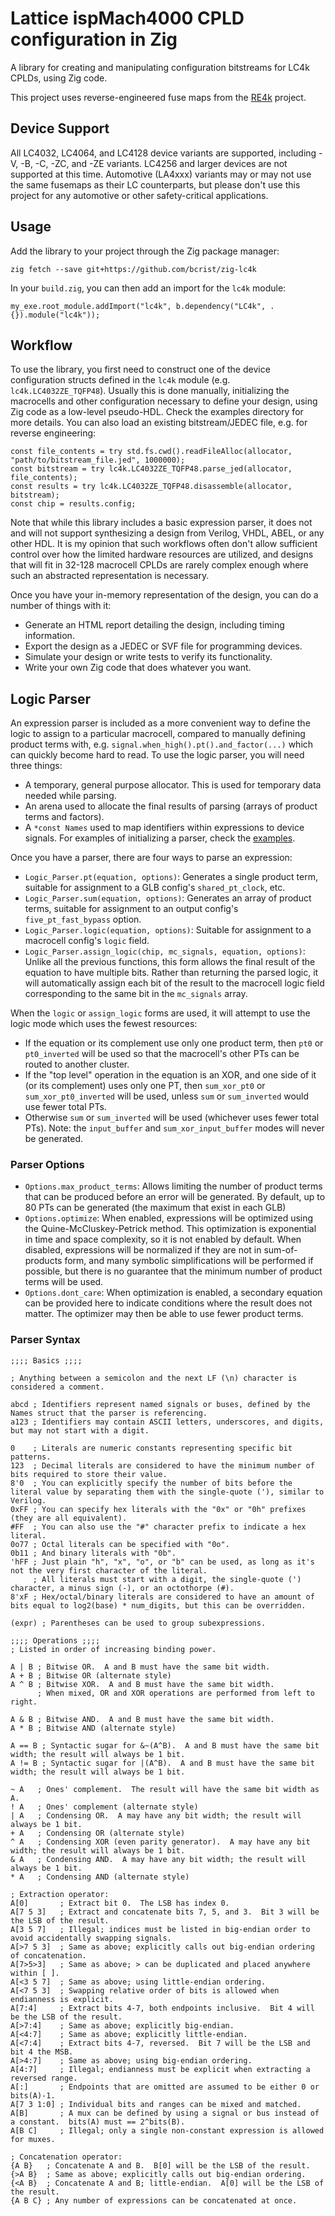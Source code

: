 # Lattice ispMach4000 CPLD configuration in Zig

A library for creating and manipulating configuration bitstreams for LC4k CPLDs, using Zig code.

This project uses reverse-engineered fuse maps from the [RE4k](https://github.com/bcrist/re4k) project.

## Device Support

All LC4032, LC4064, and LC4128 device variants are supported, including -V, -B, -C, -ZC, and -ZE variants.
LC4256 and larger devices are not supported at this time.
Automotive (LA4xxx) variants may or may not use the same fusemaps as their LC counterparts, but please don't use this project for any automotive or other safety-critical applications.

## Usage

Add the library to your project through the Zig package manager:

```
zig fetch --save git+https://github.com/bcrist/zig-lc4k
```

In your `build.zig`, you can then add an import for the `lc4k` module:

```zig
my_exe.root_module.addImport("lc4k", b.dependency("LC4k", .{}).module("lc4k"));
```

## Workflow
To use the library, you first need to construct one of the device configuration structs defined in the `lc4k` module (e.g. `lc4k.LC4032ZE_TQFP48`).  Usually this is done manually, initializing the macrocells and other configuration necessary to define your design, using Zig code as a low-level pseudo-HDL.  Check the examples directory for more details.  You can also load an existing bitstream/JEDEC file, e.g. for reverse engineering:

```zig
const file_contents = try std.fs.cwd().readFileAlloc(allocator, "path/to/bitstream_file.jed", 1000000);
const bitstream = try lc4k.LC4032ZE_TQFP48.parse_jed(allocator, file_contents);
const results = try lc4k.LC4032ZE_TQFP48.disassemble(allocator, bitstream);
const chip = results.config;
```

Note that while this library includes a basic expression parser, it does not and will not support synthesizing a design from Verilog, VHDL, ABEL, or any other HDL.  It is my opinion that such workflows often don't allow sufficient control over how the limited hardware resources are utilized, and designs that will fit in 32-128 macrocell CPLDs are rarely complex enough where such an abstracted representation is necessary.

Once you have your in-memory representation of the design, you can do a number of things with it:

* Generate an HTML report detailing the design, including timing information.
* Export the design as a JEDEC or SVF file for programming devices.
* Simulate your design or write tests to verify its functionality.
* Write your own Zig code that does whatever you want.

## Logic Parser
An expression parser is included as a more convenient way to define the logic to assign to a particular macrocell, compared to manually defining product terms with, e.g. `signal.when_high().pt().and_factor(...)` which can quickly become hard to read.  To use the logic parser, you will need three things:
* A temporary, general purpose allocator.  This is used for temporary data needed while parsing.
* An arena used to allocate the final results of parsing (arrays of product terms and factors).
* A `*const Names` used to map identifiers within expressions to device signals.
For examples of initializing a parser, check the [examples](https://github.com/bcrist/Zig-LC4k/blob/main/examples/adder/main.zig#L182).

Once you have a parser, there are four ways to parse an expression:
* `Logic_Parser.pt(equation, options)`: Generates a single product term, suitable for assignment to a GLB config's `shared_pt_clock`, etc.
* `Logic_Parser.sum(equation, options)`: Generates an array of product terms, suitable for assignment to an output config's `five_pt_fast_bypass` option.
* `Logic_Parser.logic(equation, options)`: Suitable for assignment to a macrocell config's `logic` field.
* `Logic_Parser.assign_logic(chip, mc_signals, equation, options)`: Unlike all the previous functions, this form allows the final result of the equation to have multiple bits.  Rather than returning the parsed logic, it will automatically assign each bit of the result to the macrocell logic field corresponding to the same bit in the `mc_signals` array.

When the `logic` or `assign_logic` forms are used, it will attempt to use the logic mode which uses the fewest resources:
* If the equation or its complement use only one product term, then `pt0` or `pt0_inverted` will be used so that the macrocell's other PTs can be routed to another cluster.
* If the "top level" operation in the equation is an XOR, and one side of it (or its complement) uses only one PT, then `sum_xor_pt0` or `sum_xor_pt0_inverted` will be used, unless `sum` or `sum_inverted` would use fewer total PTs.
* Otherwise `sum` or `sum_inverted` will be used (whichever uses fewer total PTs).
Note: the `input_buffer` and `sum_xor_input_buffer` modes will never be generated.

### Parser Options
* `Options.max_product_terms`: Allows limiting the number of product terms that can be produced before an error will be generated.  By default, up to 80 PTs can be generated (the maximum that exist in each GLB)
* `Options.optimize`: When enabled, expressions will be optimized using the Quine-McCluskey-Petrick method.  This optimization is exponential in time and space complexity, so it is not enabled by default.  When disabled, expressions will be normalized if they are not in sum-of-products form, and many symbolic simplifications will be performed if possible, but there is no guarantee that the minimum number of product terms will be used.
* `Options.dont_care`: When optimization is enabled, a secondary equation can be provided here to indicate conditions where the result does not matter.  The optimizer may then be able to use fewer product terms.

### Parser Syntax

```
;;;; Basics ;;;;

; Anything between a semicolon and the next LF (\n) character is considered a comment.

abcd ; Identifiers represent named signals or buses, defined by the Names struct that the parser is referencing.
a123 ; Identifiers may contain ASCII letters, underscores, and digits, but may not start with a digit.

0    ; Literals are numeric constants representing specific bit patterns.
123  ; Decimal literals are considered to have the minimum number of bits required to store their value.
8'0  ; You can explicitly specify the number of bits before the literal value by separating them with the single-quote ('), similar to Verilog.
0xFF ; You can specify hex literals with the "0x" or "0h" prefixes (they are all equivalent).
#FF  ; You can also use the "#" character prefix to indicate a hex literal.
0o77 ; Octal literals can be specified with "0o".
0b11 ; And binary literals with "0b".
'hFF ; Just plain "h", "x", "o", or "b" can be used, as long as it's not the very first character of the literal.
     ; All literals must start with a digit, the single-quote (') character, a minus sign (-), or an octothorpe (#).
8'xF ; Hex/octal/binary literals are considered to have an amount of bits equal to log2(base) * num_digits, but this can be overridden.

(expr) ; Parentheses can be used to group subexpressions.

;;;; Operations ;;;;
; Listed in order of increasing binding power.

A | B ; Bitwise OR.  A and B must have the same bit width.
A + B ; Bitwise OR (alternate style)
A ^ B ; Bitwise XOR.  A and B must have the same bit width.
      ; When mixed, OR and XOR operations are performed from left to right.

A & B ; Bitwise AND.  A and B must have the same bit width.
A * B ; Bitwise AND (alternate style)

A == B ; Syntactic sugar for &~(A^B).  A and B must have the same bit width; the result will always be 1 bit.
A != B ; Syntactic sugar for |(A^B).  A and B must have the same bit width; the result will always be 1 bit.

~ A   ; Ones' complement.  The result will have the same bit width as A.
! A   ; Ones' complement (alternate style)
| A   ; Condensing OR.  A may have any bit width; the result will always be 1 bit.
+ A   ; Condensing OR (alternate style)
^ A   ; Condensing XOR (even parity generator).  A may have any bit width; the result will always be 1 bit.
& A   ; Condensing AND.  A may have any bit width; the result will always be 1 bit.
* A   ; Condensing AND (alternate style)

; Extraction operator:
A[0]       ; Extract bit 0.  The LSB has index 0.
A[7 5 3]   ; Extract and concatenate bits 7, 5, and 3.  Bit 3 will be the LSB of the result.
A[3 5 7]   ; Illegal; indices must be listed in big-endian order to avoid accidentally swapping signals.
A[>7 5 3]  ; Same as above; explicitly calls out big-endian ordering of concatenation.
A[7>5>3]   ; Same as above; > can be duplicated and placed anywhere within [ ].
A[<3 5 7]  ; Same as above; using little-endian ordering.
A[<7 5 3]  ; Swapping relative order of bits is allowed when endianness is explicit.
A[7:4]     ; Extract bits 4-7, both endpoints inclusive.  Bit 4 will be the LSB of the result.
A[>7:4]    ; Same as above; explicitly big-endian.
A[<4:7]    ; Same as above; explicitly little-endian.
A[<7:4]    ; Extract bits 4-7, reversed.  Bit 7 will be the LSB and bit 4 the MSB.
A[>4:7]    ; Same as above; using big-endian ordering.
A[4:7]     ; Illegal; endianness must be explicit when extracting a reversed range.
A[:]       ; Endpoints that are omitted are assumed to be either 0 or bits(A)-1.
A[7 3 1:0] ; Individual bits and ranges can be mixed and matched.
A[B]       ; A mux can be defined by using a signal or bus instead of a constant.  bits(A) must == 2^bits(B).
A[B C]     ; Illegal; only a single non-constant expression is allowed for muxes.

; Concatenation operator:
{A B}   ; Concatenate A and B.  B[0] will be the LSB of the result.
{>A B}  ; Same as above; explicitly calls out big-endian ordering.
{<A B}  ; Concatenate A and B; little-endian.  A[0] will be the LSB of the result.
{A B C} ; Any number of expressions can be concatenated at once.
```
